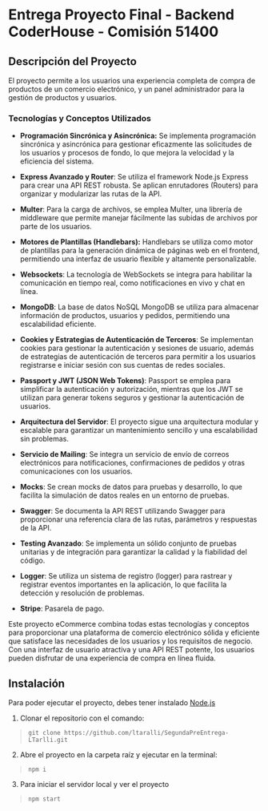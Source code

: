 # Entrega Proyecto Final - Backend CoderHouse - Comisión 51400

## Descripción del Proyecto

El proyecto permite a los usuarios una experiencia completa de compra de productos de un comercio electrónico, y un panel administrador para la gestión de productos y usuarios.

### Tecnologías y Conceptos Utilizados

- **Programación Sincrónica y Asincrónica:** Se implementa programación
  sincrónica y asincrónica para gestionar eficazmente las solicitudes
  de los usuarios y procesos de fondo, lo que mejora la velocidad y la
  eficiencia del sistema.
- **Express Avanzado y Router**: Se utiliza el framework Node.js Express
  para crear una API REST robusta. Se aplican enrutadores (Routers)
  para organizar y modularizar las rutas de la API.

- **Multer**: Para la carga de archivos, se emplea Multer, una librería de
  middleware que permite manejar fácilmente las subidas de archivos por
  parte de los usuarios.

- **Motores de Plantillas (Handlebars):** Handlebars se utiliza como motor
  de plantillas para la generación dinámica de páginas web en el
  frontend, permitiendo una interfaz de usuario flexible y altamente
  personalizable.

- **Websockets**: La tecnología de WebSockets se integra para habilitar la
  comunicación en tiempo real, como notificaciones en vivo y chat en
  línea.

- **MongoDB**: La base de datos NoSQL MongoDB se utiliza para almacenar
  información de productos, usuarios y pedidos, permitiendo una
  escalabilidad eficiente.

- **Cookies y Estrategias de Autenticación de Terceros**: Se implementan
  cookies para gestionar la autenticación y sesiones de usuario, además
  de estrategias de autenticación de terceros para permitir a los
  usuarios registrarse e iniciar sesión con sus cuentas de redes
  sociales.

- **Passport y JWT (JSON Web Tokens)**: Passport se emplea para simplificar
  la autenticación y autorización, mientras que los JWT se utilizan
  para generar tokens seguros y gestionar la autenticación de usuarios.

- **Arquitectura del Servidor**: El proyecto sigue una arquitectura modular
  y escalable para garantizar un mantenimiento sencillo y una
  escalabilidad sin problemas.

- **Servicio de Mailing**: Se integra un servicio de envío de correos
  electrónicos para notificaciones, confirmaciones de pedidos y otras
  comunicaciones con los usuarios.

- **Mocks**: Se crean mocks de datos para pruebas y desarrollo, lo que
  facilita la simulación de datos reales en un entorno de pruebas.

- **Swagger**: Se documenta la API REST utilizando Swagger para
  proporcionar una referencia clara de las rutas, parámetros y
  respuestas de la API.

- **Testing Avanzado**: Se implementa un sólido conjunto de pruebas
  unitarias y de integración para garantizar la calidad y la fiabilidad
  del código.

- **Logger**: Se utiliza un sistema de registro (logger) para rastrear y
  registrar eventos importantes en la aplicación, lo que facilita la
  detección y resolución de problemas.
- **Stripe**: Pasarela de pago.

Este proyecto eCommerce combina todas estas tecnologías y conceptos para proporcionar una plataforma de comercio electrónico sólida y eficiente que satisface las necesidades de los usuarios y los requisitos de negocio. Con una interfaz de usuario atractiva y una API REST potente, los usuarios pueden disfrutar de una experiencia de compra en línea fluida.

## Instalación

Para poder ejecutar el proyecto, debes tener instalado [Node.js](https://nodejs.org/)

1. Clonar el repositorio con el comando:

> `git clone https://github.com/ltaralli/SegundaPreEntrega-LTarlli.git`

2. Abre el proyecto en la carpeta raíz y ejecutar en la terminal:

> `npm i`

3. Para iniciar el servidor local y ver el proyecto

> `npm start`
